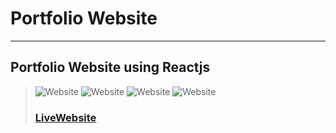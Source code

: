 # Portfolio Website
---
Portfolio Website using Reactjs
---
> ![Website]("")
> ![Website]("")
> ![Website]("")
> ![Website]("")
> ### [LiveWebsite]("")
